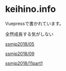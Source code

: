 # keihino.info

Vuepressで書かれています。

全然成長する気がしない

[ssmjp2018/05][1]

[ssmjp2018/09][2]

[ssmjp2018/11part1][3]


[1]:https://keihino.info/docs/ssmjp201805.html
[2]:https://keihino.info/docs/ssmjp201809.html
[3]:https://keihino.info/docs/ssmjp201811.html
